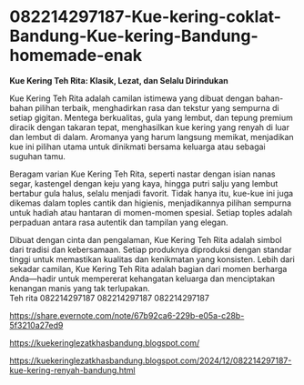 # 082214297187-Kue-kering-coklat-Bandung-Kue-kering-Bandung-homemade-enak
**Kue Kering Teh Rita: Klasik, Lezat, dan Selalu Dirindukan**  

Kue Kering Teh Rita adalah camilan istimewa yang dibuat dengan bahan-bahan pilihan terbaik, menghadirkan rasa dan tekstur yang sempurna di setiap gigitan. Mentega berkualitas, gula yang lembut, dan tepung premium diracik dengan takaran tepat, menghasilkan kue kering yang renyah di luar dan lembut di dalam. Aromanya yang harum langsung memikat, menjadikan kue ini pilihan utama untuk dinikmati bersama keluarga atau sebagai suguhan tamu.  

Beragam varian Kue Kering Teh Rita, seperti nastar dengan isian nanas segar, kastengel dengan keju yang kaya, hingga putri salju yang lembut bertabur gula halus, selalu menjadi favorit. Tidak hanya itu, kue-kue ini juga dikemas dalam toples cantik dan higienis, menjadikannya pilihan sempurna untuk hadiah atau hantaran di momen-momen spesial. Setiap toples adalah perpaduan antara rasa autentik dan tampilan yang elegan.  

Dibuat dengan cinta dan pengalaman, Kue Kering Teh Rita adalah simbol dari tradisi dan kebersamaan. Setiap produknya diproduksi dengan standar tinggi untuk memastikan kualitas dan kenikmatan yang konsisten. Lebih dari sekadar camilan, Kue Kering Teh Rita adalah bagian dari momen berharga Anda—hadir untuk mempererat kehangatan keluarga dan menciptakan kenangan manis yang tak terlupakan.  
Teh rita
082214297187
082214297187
082214297187

https://share.evernote.com/note/67b92ca6-229b-e05a-c28b-5f3210a27ed9

https://kuekeringlezatkhasbandung.blogspot.com/
 
https://kuekeringlezatkhasbandung.blogspot.com/2024/12/082214297187-kue-kering-renyah-bandung.html
